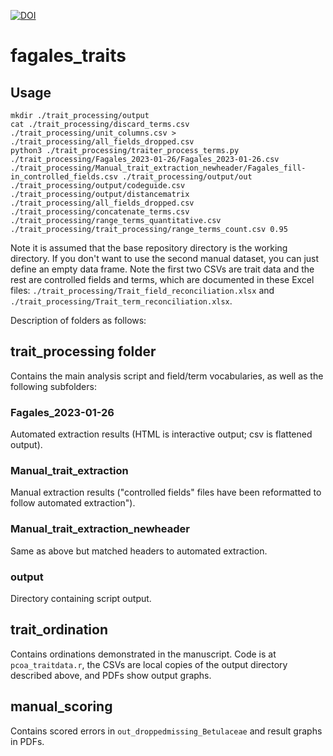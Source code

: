 [![DOI](https://sandbox.zenodo.org/badge/592553872.svg)](https://sandbox.zenodo.org/badge/latestdoi/592553872)
# fagales_traits

## Usage
```
mkdir ./trait_processing/output
cat ./trait_processing/discard_terms.csv ./trait_processing/unit_columns.csv > ./trait_processing/all_fields_dropped.csv
python3 ./trait_processing/traiter_process_terms.py ./trait_processing/Fagales_2023-01-26/Fagales_2023-01-26.csv ./trait_processing/Manual_trait_extraction_newheader/Fagales_fill-in_controlled_fields.csv ./trait_processing/output/out ./trait_processing/output/codeguide.csv ./trait_processing/output/distancematrix ./trait_processing/all_fields_dropped.csv ./trait_processing/concatenate_terms.csv ./trait_processing/range_terms_quantitative.csv ./trait_processing/trait_processing/range_terms_count.csv 0.95
```

Note it is assumed that the base repository directory is the working directory. If you don't want to use the second manual dataset, you can just define an empty data frame. Note the first two CSVs are trait data and the rest are controlled fields and terms, which are documented in these Excel files: `./trait_processing/Trait_field_reconciliation.xlsx` and `./trait_processing/Trait_term_reconciliation.xlsx`. 


Description of folders as follows:

## trait_processing folder
Contains the main analysis script and field/term vocabularies, as well as the following subfolders:

### Fagales_2023-01-26
Automated extraction results (HTML is interactive output; csv is flattened output).

### Manual_trait_extraction
Manual extraction results ("controlled fields" files have been reformatted to follow automated extraction").

### Manual_trait_extraction_newheader
Same as above but matched headers to automated extraction.

### output
Directory containing script output.

## trait_ordination
Contains ordinations demonstrated in the manuscript. Code is at `pcoa_traitdata.r`, the CSVs are local copies of the output directory described above, and PDFs show output graphs.

## manual_scoring
Contains scored errors in `out_droppedmissing_Betulaceae` and result graphs in PDFs.



